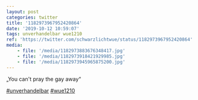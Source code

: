 ```yaml
---
layout: post
categories: twitter
title: '1182973967952420864'
date: '2019-10-12 10:59:07'
tags: unverhandelbar wue1210
ref: 'https://twitter.com/schwarzlichtwue/status/1182973967952420864'
media:
    - file: '/media/1182973883676348417.jpg'
    - file: '/media/1182973918421929985.jpg'
    - file: '/media/1182973945965875200.jpg'
---
```

„You can't pray the gay away“

[#unverhandelbar](/t/unverhandelbar) [#wue1210](/t/wue1210)  